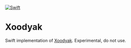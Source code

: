 [![Swift](https://github.com/nixberg/xoodyak-swift/actions/workflows/swift.yml/badge.svg)](https://github.com/nixberg/xoodyak-swift/actions/workflows/swift.yml)

# Xoodyak

Swift implementation of 
[Xoodyak](https://csrc.nist.gov/CSRC/media/Projects/lightweight-cryptography/documents/round-2/spec-doc-rnd2/Xoodyak-spec-round2.pdf).
Experimental, do not use.
